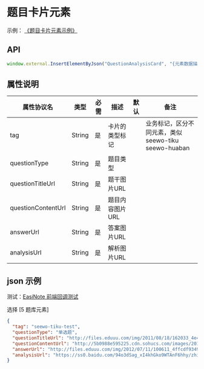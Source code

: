 # 题目卡片元素

示例：
[《题目卡片元素示例》](https://r302.cc/KJnY0jW?platform=enpc&channel=copylink)

## API

```js
window.external.InsertElementByJson("QuestionAnalysisCard", "{元素数据描述的 Json 对象}")
```

## 属性说明

| 属性协议名         | 类型   | 必需 | 描述            | 默认 | 备注                                               |
|--------------------|--------|-----|---------------|------|----------------------------------------------------|
| tag                | String | 是   | 卡片的类型标记  |      | 业务标记，区分不同元素，类似 seewo-tiku seewo-huaban |
| questionType       | String | 是   | 题目类型        |      |                                                    |
| questionTitleUrl   | String | 是   | 题干图片URL     |      |                                                    |
| questionContentUrl | String | 是   | 题目内容图片URL |      |                                                    |
| answerUrl          | String | 是   | 答案图片URL     |      |                                                    |
| analysisUrl        | String | 是   | 解析图片URL     |      |                                                    |

## json 示例

测试：[EasiNote 前端回调测试](https://easinote.github.io/EasiNote.ClientWebApi.Documentation/ )

选择 [5 题库元素]

```json
{
  "tag": "seewo-tiku-test",
  "questionType": "单选题",
  "questionTitleUrl": "http://files.eduuu.com/img/2011/08/18/162033_4e4ccb510ed70.jpg",
  "questionContentUrl": "http://5b0988e595225.cdn.sohucs.com/images/20170914/e22bca324ab242f3bc91295b855f4d6d.jpeg",
  "answerUrl": "http://files.eduuu.com/img/2012/07/11/100611_4ffcdf9349df0.jpg",
  "analysisUrl": "https://ss0.baidu.com/94o3dSag_xI4khGko9WTAnF6hhy/zhidao/pic/item/b219ebc4b74543a90234b6511b178a82b901147b.jpg"
}
```
